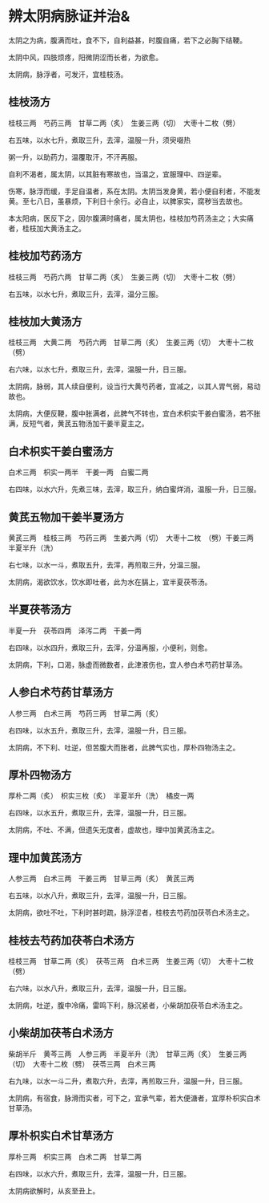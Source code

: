 # 辨太阴病脉证并治&



太阴之为病，腹满而吐，食不下，自利益甚，时腹自痛，若下之必胸下结鞕。

太阴中风，四肢烦疼，阳微阴涩而长者，为欲愈。

太阴病，脉浮者，可发汗，宜桂枝汤。

## 桂枝汤方

桂枝三两　芍药三两　甘草二两（炙）　生姜三两（切）　大枣十二枚（劈）

右五味，以水七升，煮取三升，去滓，温服一升，须臾啜热

粥一升，以助药力，温覆取汗，不汗再服。

自利不渴者，属太阴，以其脏有寒故也，当温之，宜服理中、四逆辈。

伤寒，脉浮而缓，手足自温者，系在太阴。太阴当发身黄，若小便自利者，不能发黄。至七八日，虽暴烦，下利日十余行。必自止，以脾家实，腐秽当去故也。

本太阳病，医反下之，因尔腹满时痛者，属太阴也，桂枝加芍药汤主之；大实痛者，桂枝加大黄汤主之。

## 桂枝加芍药汤方

桂枝三两　芍药六两　甘草二两（炙）　生姜三两（切）　大枣十二枚（劈）

右五味，以水七升，煮取三升，去滓，温分三服。

## 桂枝加大黄汤方

桂枝三两　大黄二两　芍药六两　甘草二两（炙）　生姜三两（切）　大枣十二枚（劈）

右六味，以水七升，煮取三升，去滓，温服一升，日三服。

太阴病，脉弱，其人续自便利，设当行大黄芍药者，宜减之，以其人胃气弱，易动故也。

太阴病，大便反鞕，腹中胀满者，此脾气不转也，宜白术枳实干姜白蜜汤，若不胀满，反短气者，黄芪五物汤加干姜半夏主之。

## 白术枳实干姜白蜜汤方

白术三两　枳实一两半　干姜一两　白蜜二两

右四味，以水六升，先煮三味，去滓，取三升，纳白蜜烊消，温服一升，日三服。

## 黄芪五物加干姜半夏汤方

黄芪三两　桂枝三两　芍药三两　生姜六两（切）　大枣十二枚　（劈）干姜三两　半夏半升（洗）

右七味，以水一斗，煮取五升，去滓，再煎取三升，分温三服。

太阴病，渴欲饮水，饮水即吐者，此为水在膈上，宜半夏茯苓汤。

## 半夏茯苓汤方

半夏一升　茯苓四两　泽泻二两　干姜一两

右四味，以水四升，煮取三升，去滓，分温再服，小便利，则愈。

太阴病，下利，口渴，脉虚而微数者，此津液伤也，宜人参白术芍药甘草汤。

## 人参白术芍药甘草汤方

人参三两　白术三两　芍药三两　甘草二两（炙）

右四味，以水五升，煮取三升，去滓，温服一升，日三服。

太阴病，不下利、吐逆，但苦腹大而胀者，此脾气实也，厚朴四物汤主之。

## 厚朴四物汤方

厚朴二两（炙）　枳实三枚（炙）　半夏半升（洗）　橘皮一两

右四味，以水五升，煮取三升，去滓，温服一升，日三服。

太阴病，不吐、不满，但遗矢无度者，虚故也，理中加黄芪汤主之。

## 理中加黄芪汤方

人参三两　白术三两　干姜三两　甘草三两（炙）　黄芪三两

右五味，以水八升，煮取三升，去滓，温服一升，日三服。

太阴病，欲吐不吐，下利时甚时疏，脉浮涩者，桂枝去芍药加茯苓白术汤主之。

## 桂枝去芍药加茯苓白术汤方

桂枝三两　甘草二两（炙）　茯苓三两　白术三两　生姜三两（切）　大枣十二枚（劈）

右六味，以水八升，煮取三升，去滓，温服一升，日三服。

太阴病，吐逆，腹中冷痛，雷鸣下利，脉沉紧者，小柴胡加茯苓白术汤主之。

## 小柴胡加茯苓白术汤方

柴胡半斤　黄芩三两　人参三两　半夏半升（洗）　甘草三两（炙）　生姜三两（切）　大枣十二枚（劈）　茯苓三两　白术三两

右九味，以水一斗二升，煮取六升，去滓，再煎取三升，温服一升，日三服。

太阴病，有宿食，脉滑而实者，可下之，宜承气辈，若大便溏者，宜厚朴枳实白术甘草汤。

## 厚朴枳实白术甘草汤方

厚朴三两　枳实三两　白术二两　甘草二两

右四味，以水六升，煮取三升，去滓，温服一升，日三服。

太阴病欲解时，从亥至丑上。